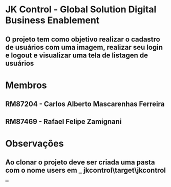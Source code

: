 # JK Control - Global Solution Digital Business Enablement

## O projeto tem como objetivo realizar o cadastro de usuários com uma imagem, realizar seu login e logout e visualizar uma tela de listagen de usuários

# Membros

## RM87204 - Carlos Alberto Mascarenhas Ferreira
## RM87469 - Rafael Felipe Zamignani

# Observações

## Ao clonar o projeto deve ser criada uma pasta com o nome users em _ jkcontrol\target\jkcontrol _
